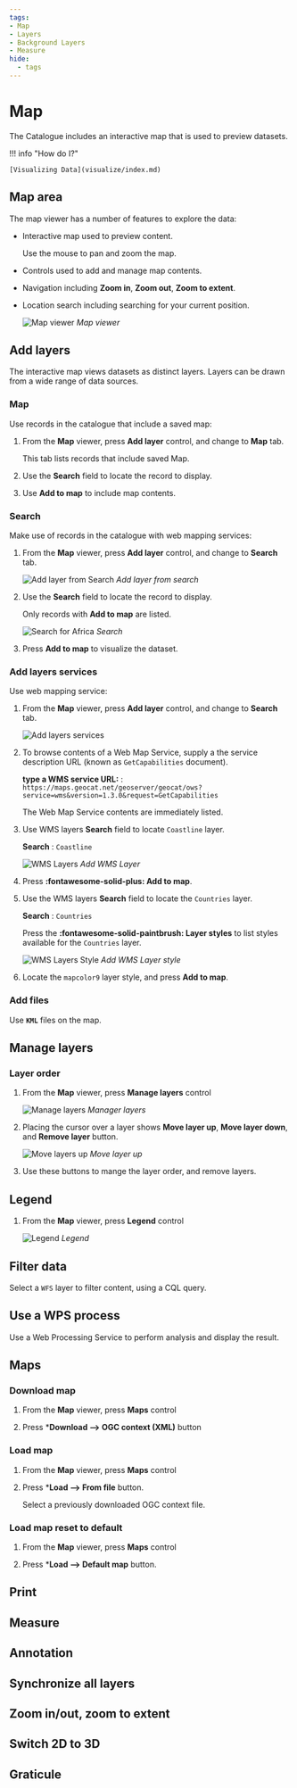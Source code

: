 ```yaml
---
tags:
- Map
- Layers
- Background Layers
- Measure
hide:
  - tags
---
```


# Map

The Catalogue includes an interactive map that is used to preview datasets.

!!! info "How do I?"

    [Visualizing Data](visualize/index.md)

## Map area

The map viewer has a number of features to explore the data:

* Interactive map used to preview content.
  
  Use the mouse to pan and zoom the map.

* Controls used to add and manage map contents.

* Navigation including **Zoom in**, **Zoom out**, **Zoom to extent**.

* Location search including searching for your current position.

  ![Map viewer](img/map.png)
  *Map viewer*

## Add layers

The interactive map views datasets as distinct layers. Layers can be drawn from a wide range of data sources.

### Map

Use records in the catalogue that include a saved map:

1. From the **Map** viewer, press **Add layer** control, and change to **Map** tab.

   This tab lists records that include saved Map.

2. Use the **Search** field to locate the record to display.

3. Use **Add to map** to include map contents.

### Search

Make use of records in the catalogue with web mapping services:

1.  From the **Map** viewer, press **Add layer** control, and change to **Search** tab.
 
    ![Add layer from Search](img/add_search.png)
    *Add layer from search*
   
2.  Use the **Search** field to locate the record to display.
   
    Only records with **Add to map** are listed.

    ![Search for Africa](img/add_search_field.png)
    *Search* 

3.  Press **Add to map** to visualize the dataset.

### Add layers services

Use web mapping service:

1. From the **Map** viewer, press **Add layer** control, and change to **Search** tab.

   ![Add layers services](img/add_services.png)

2. To browse contents of a Web Map Service, supply a the service description URL
   (known as ``GetCapabilities`` document).
   
   **type a WMS service URL:**
   :   ``https://maps.geocat.net/geoserver/geocat/ows?service=wms&version=1.3.0&request=GetCapabilities``
   
   The Web Map Service contents are immediately listed.

3. Use WMS layers **Search** field to locate ``Coastline`` layer.
   
   **Search**
   :   ``Coastline``
   
   ![WMS Layers](img/add_wms.png)
   *Add WMS Layer*

4. Press **:fontawesome-solid-plus: Add to map**.

5. Use the WMS layers **Search** field to locate the ``Countries`` layer.

   **Search**
   :   ``Countries``
   
   Press the **:fontawesome-solid-paintbrush: Layer styles** to list styles available
   for the ``Countries`` layer.

   ![WMS Layers Style](img/add_wms_style.png)
   *Add WMS Layer style*
   
6. Locate the ``mapcolor9`` layer style, and press **Add to map**.

### Add files

Use **`KML`** files on the map.

## Manage layers

### Layer order

1.  From the **Map** viewer, press **Manage layers** control

    ![Manage layers](img/manage_layers.png)
    *Manager layers*
    
2. Placing the cursor over a layer shows **Move layer up**, **Move layer down**, and **Remove layer** button.
    
    ![Move layers up](img/manage_order.png)
    *Move layer up*
    
3. Use these buttons to mange the layer order, and remove layers.


## Legend

1.  From the **Map** viewer, press **Legend** control

    ![Legend](img/legend.png)
    *Legend*

## Filter data

Select a `WFS` layer to filter content, using a CQL query.

## Use a WPS process

Use a Web Processing Service to perform analysis and display the result.

## Maps

### Download map

1.  From the **Map** viewer, press **Maps** control

2.  Press ***Download --> OGC context (XML)** button

### Load map

1.  From the **Map** viewer, press **Maps** control

2.  Press ***Load --> From file** button.
    
    Select a previously downloaded OGC context file.

### Load map reset to default

1.  From the **Map** viewer, press **Maps** control

2.  Press ***Load --> Default map** button.


## Print

## Measure

## Annotation
   
## Synchronize all layers

## Zoom in/out, zoom to extent

## Switch 2D to 3D

## Graticule

